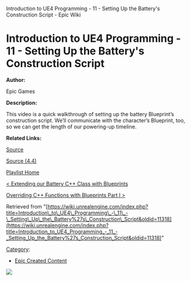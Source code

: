 Introduction to UE4 Programming - 11 - Setting Up the Battery's Construction Script - Epic Wiki                    

Introduction to UE4 Programming - 11 - Setting Up the Battery's Construction Script
===================================================================================

  

**Author:**

Epic Games

**Description:**

This video is a quick walkthrough of setting up the battery Blueprint’s construction script. We’ll communicate with the character’s Blueprint, too, so we can get the length of our powering-up timeline.

**Related Links:**

[Source](https://d26ilriwvtzlb.cloudfront.net/3/3c/Source.zip "Source.zip")

[Source (4.4)](https://d26ilriwvtzlb.cloudfront.net/8/85/Source_4_4.zip "Source 4 4.zip")

[Playlist Home](/Category:Epic_Video_Playlists "Category:Epic Video Playlists")

[< Extending our Battery C++ Class with Blueprints](/Introduction_to_UE4_Programming_-_10_-_Extending_our_Battery_C%2B%2B_Class_with_Blueprints "Introduction to UE4 Programming - 10 - Extending our Battery C++ Class with Blueprints")

[Overriding C++ Functions with Blueprints Part I >](/Introduction_to_UE4_Programming_-_12_-_Overriding_C%2B%2B_Functions_with_Blueprints "Introduction to UE4 Programming - 12 - Overriding C++ Functions with Blueprints")

Retrieved from "[https://wiki.unrealengine.com/index.php?title=Introduction\_to\_UE4\_Programming\_-\_11\_-\_Setting\_Up\_the\_Battery%27s\_Construction\_Script&oldid=11318](https://wiki.unrealengine.com/index.php?title=Introduction_to_UE4_Programming_-_11_-_Setting_Up_the_Battery%27s_Construction_Script&oldid=11318)"

[Category](/Special:Categories "Special:Categories"):

*   [Epic Created Content](/Category:Epic_Created_Content "Category:Epic Created Content")

  ![](https://tracking.unrealengine.com/track.png)